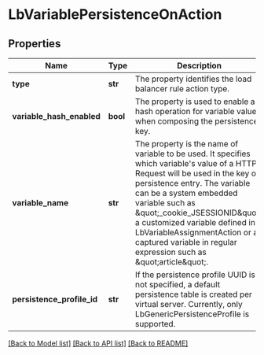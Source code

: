 # LbVariablePersistenceOnAction

## Properties
Name | Type | Description | Notes
------------ | ------------- | ------------- | -------------
**type** | **str** | The property identifies the load balancer rule action type.  | 
**variable_hash_enabled** | **bool** | The property is used to enable a hash operation for variable value when composing the persistence key.  | [optional] [default to False]
**variable_name** | **str** | The property is the name of variable to be used. It specifies which variable&#x27;s value of a HTTP Request will be used in the key of persistence entry. The variable can be a system embedded variable such as \&quot;_cookie_JSESSIONID\&quot;, a customized variable defined in LbVariableAssignmentAction or a captured variable in regular expression such as \&quot;article\&quot;.  | 
**persistence_profile_id** | **str** | If the persistence profile UUID is not specified, a default persistence table is created per virtual server. Currently, only LbGenericPersistenceProfile is supported.  | [optional] 

[[Back to Model list]](../README.md#documentation-for-models) [[Back to API list]](../README.md#documentation-for-api-endpoints) [[Back to README]](../README.md)

